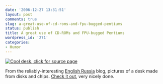 ```yaml
---
date: '2006-12-27 13:31:51'
layout: post
comments: true
slug: a-great-use-of-cd-roms-and-fpu-bugged-pentiums
status: publish
title: A great use of CD-ROMs and FPU-bugged Pentiums
wordpress_id: '271'
categories:
- Humor
---
```



[
![Cool desk, click for source page](http://www.phfactor.net/wp-pics/mp-cd-desk.jpg)
](http://englishrussia.com/?p=541)

From the reliably-interesting [English Russia](http://englishrussia.com/) blog, pictures of a desk made from disks and chips. [Check it out](http://englishrussia.com/?p=541), very nicely done.
